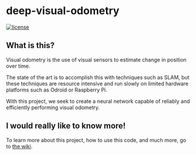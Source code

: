 # deep-visual-odometry
[![license](https://img.shields.io/github/license/mashape/apistatus.svg?maxAge=2592000)](https://github.com/ksu-mechatronics-research/deep-visual-odometry/blob/master/LICENSE)
## What is this?

Visual odometry is the use of visual sensors to estimate change in position over time.

The state of the art is to accomplish this with techniques such as SLAM, but these techniques are resource intensive and run slowly on limited hardware platforms such as Odroid or Raspberry Pi.

With this project, we seek to create a neural network capable of reliably and efficiently performing visual odometry.

## I would really like to know more!
To learn more about this project, how to use this code, and much more, go to [the wiki](https://github.com/ksu-mechatronics-research/deep-visual-odometry/wiki).
